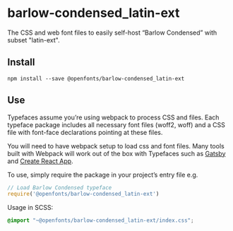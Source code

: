 
# barlow-condensed_latin-ext

The CSS and web font files to easily self-host “Barlow Condensed” with subset "latin-ext".

## Install

`npm install --save @openfonts/barlow-condensed_latin-ext`

## Use

Typefaces assume you’re using webpack to process CSS and files. Each typeface
package includes all necessary font files (woff2, woff) and a CSS file with
font-face declarations pointing at these files.

You will need to have webpack setup to load css and font files. Many tools built
with Webpack will work out of the box with Typefaces such as [Gatsby](https://github.com/gatsbyjs/gatsby)
and [Create React App](https://github.com/facebookincubator/create-react-app).

To use, simply require the package in your project’s entry file e.g.

```javascript
// Load Barlow Condensed typeface
require('@openfonts/barlow-condensed_latin-ext')
```

Usage in SCSS:
```scss
@import "~@openfonts/barlow-condensed_latin-ext/index.css";
```
